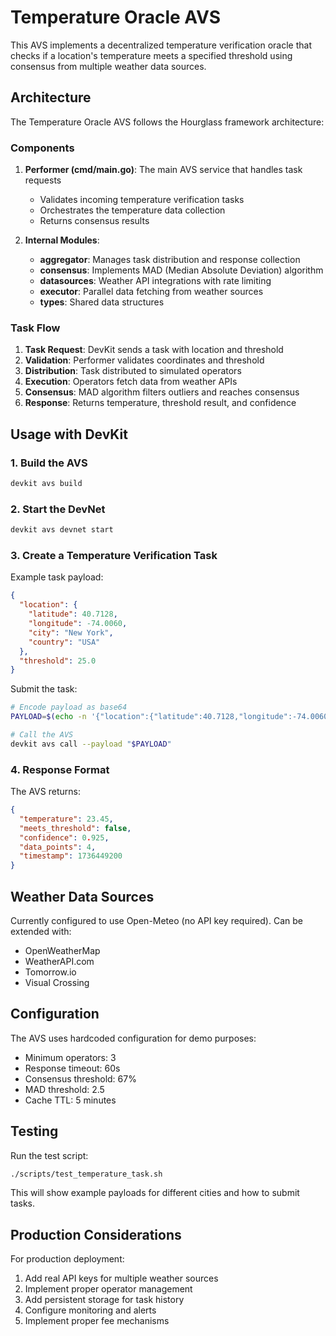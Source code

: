 # Temperature Oracle AVS

This AVS implements a decentralized temperature verification oracle that checks if a location's temperature meets a specified threshold using consensus from multiple weather data sources.

## Architecture

The Temperature Oracle AVS follows the Hourglass framework architecture:

### Components

1. **Performer (cmd/main.go)**: The main AVS service that handles task requests
   - Validates incoming temperature verification tasks
   - Orchestrates the temperature data collection
   - Returns consensus results

2. **Internal Modules**:
   - **aggregator**: Manages task distribution and response collection
   - **consensus**: Implements MAD (Median Absolute Deviation) algorithm
   - **datasources**: Weather API integrations with rate limiting
   - **executor**: Parallel data fetching from weather sources
   - **types**: Shared data structures

### Task Flow

1. **Task Request**: DevKit sends a task with location and threshold
2. **Validation**: Performer validates coordinates and threshold
3. **Distribution**: Task distributed to simulated operators
4. **Execution**: Operators fetch data from weather APIs
5. **Consensus**: MAD algorithm filters outliers and reaches consensus
6. **Response**: Returns temperature, threshold result, and confidence

## Usage with DevKit

### 1. Build the AVS
```bash
devkit avs build
```

### 2. Start the DevNet
```bash
devkit avs devnet start
```

### 3. Create a Temperature Verification Task

Example task payload:
```json
{
  "location": {
    "latitude": 40.7128,
    "longitude": -74.0060,
    "city": "New York",
    "country": "USA"
  },
  "threshold": 25.0
}
```

Submit the task:
```bash
# Encode payload as base64
PAYLOAD=$(echo -n '{"location":{"latitude":40.7128,"longitude":-74.0060,"city":"New York","country":"USA"},"threshold":25.0}' | base64)

# Call the AVS
devkit avs call --payload "$PAYLOAD"
```

### 4. Response Format

The AVS returns:
```json
{
  "temperature": 23.45,
  "meets_threshold": false,
  "confidence": 0.925,
  "data_points": 4,
  "timestamp": 1736449200
}
```

## Weather Data Sources

Currently configured to use Open-Meteo (no API key required). Can be extended with:
- OpenWeatherMap
- WeatherAPI.com
- Tomorrow.io
- Visual Crossing

## Configuration

The AVS uses hardcoded configuration for demo purposes:
- Minimum operators: 3
- Response timeout: 60s
- Consensus threshold: 67%
- MAD threshold: 2.5
- Cache TTL: 5 minutes

## Testing

Run the test script:
```bash
./scripts/test_temperature_task.sh
```

This will show example payloads for different cities and how to submit tasks.

## Production Considerations

For production deployment:
1. Add real API keys for multiple weather sources
2. Implement proper operator management
3. Add persistent storage for task history
4. Configure monitoring and alerts
5. Implement proper fee mechanisms